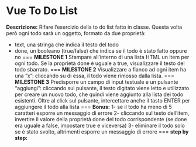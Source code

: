 **Vue To Do List**
===
**Descrizione:**
Rifare l’esercizio della to do list fatto in classe.
Questa volta però ogni todo sarà un oggetto, formato da due proprietà:
- text, una stringa che indica il testo del todo
- done, un booleano (true/false) che indica se il todo è stato fatto oppure no
===
**MILESTONE 1**
Stampare all’interno di una lista HTML un item per ogni todo.
Se la proprietà done è uguale a true, visualizzare il testo del todo sbarrato.
===
**MILESTONE 2**
Visualizzare a fianco ad ogni item ha una “x”: cliccando su di essa, il todo viene rimosso dalla lista.
===
**MILESTONE 3**
Predisporre un campo di input testuale e un pulsante “aggiungi”: cliccando sul pulsante, il testo digitato viene letto e utilizzato per creare un nuovo todo, che quindi viene aggiunto alla lista dei todo esistenti.
Oltre al click sul pulsante, intercettare anche il tasto ENTER per aggiungere il todo alla lista
===
**Bonus:**
1- se il todo ha meno di 5 caratteri esporre un messaggio di errore
2- cliccando sul testo dell’item, invertire il valore della proprietà done del todo corrispondente (se done era uguale a false, impostare true e viceversa)
3- eliminare il todo solo se è stato svolto, altrimenti esporre un messaggio di errore
===
**step by step:**